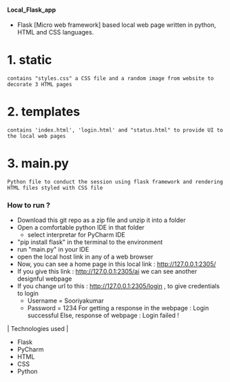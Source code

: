 #### Local_Flask_app
- Flask [Micro web framework] based local web page written in python, HTML and CSS languages.
# 1. static
    contains "styles.css" a CSS file and a random image from website to decorate 3 HTML pages
# 2. templates
    contains 'index.html', 'login.html' and "status.html" to provide UI to the local web pages
# 3. main.py
    Python file to conduct the session using flask framework and rendering HTML files styled with CSS file
### How to run ?
- Download this git repo as a zip file and unzip it into a folder
- Open a comfortable python IDE in that folder
    * select interpretar for PyCharm IDE
- "pip install flask" in the terminal to the environment
- run "main.py" in your IDE
- open the local host link in any of a web browser
- Now, you can see a home page in this local link : http://127.0.0.1:2305/
- If you give this link : http://127.0.0.1:2305/ai we can see another designful webpage
- If you change url to this : http://127.0.0.1:2305/login , to give credentials to login
    - Username = Sooriyakumar
    - Password = 1234
    For getting a response in the webpage : Login successful
    Else, response of webpage : Login failed !

| Technologies used |
* Flask
* PyCharm
* HTML
* CSS
* Python
